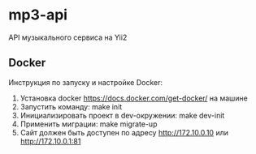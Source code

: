 # mp3-api
API музыкального сервиса на  Yii2

Docker
------
Инструкция по запуску и настройке Docker:
1. Установка docker https://docs.docker.com/get-docker/ на машине
2. Запустить команду: make init 
3. Инициализировать проект в dev-окружении: make dev-init
4. Применить миграции: make migrate-up
5. Сайт должен быть доступен по адресу http://172.10.0.10 или http://172.10.0.1:81
